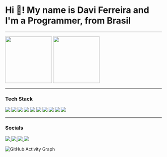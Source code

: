 <h1>Hi 👋! My name is Davi Ferreira and I'm a Programmer, from Brasil</h1>

---

<p>
  <img src="https://github-readme-stats.vercel.app/api?username=Davi-Melo-Ferreira&show_icons=true&theme=chartreuse-dark&hide_border=true&bg_color=00000000&title_color=00FF00&icon_color=00FF00&text_color=00FF00" height="150"/>
  <img src="https://github-readme-stats.vercel.app/api/top-langs/?username=Davi-Melo-Ferreira&layout=compact&theme=chartreuse-dark&hide_border=true&bg_color=00000000&title_color=00FF00&text_color=00FF00" height="150"/>
</p>

---

<h3>Tech Stack</h3>

<p>
  <!-- Linguagens -->
  <img src="https://img.shields.io/badge/Python-000000?style=for-the-badge&logo=python&logoColor=00FF00" />
  <img src="https://img.shields.io/badge/JavaScript-000000?style=for-the-badge&logo=javascript&logoColor=00FF00" />

  <!-- Versionamento -->
  <img src="https://img.shields.io/badge/Git-000000?style=for-the-badge&logo=git&logoColor=00FF00" />
  <img src="https://img.shields.io/badge/GitHub-000000?style=for-the-badge&logo=github&logoColor=00FF00" />

  <!-- Bancos de dados -->
  <img src="https://img.shields.io/badge/MySQL-000000?style=for-the-badge&logo=mysql&logoColor=00FF00" />
  <img src="https://img.shields.io/badge/PostgreSQL-000000?style=for-the-badge&logo=postgresql&logoColor=00FF00" />
  <img src="https://img.shields.io/badge/SQLite-000000?style=for-the-badge&logo=sqlite&logoColor=00FF00" />

  <!-- Web -->
  <img src="https://img.shields.io/badge/HTML5-000000?style=for-the-badge&logo=html5&logoColor=00FF00" />
  <img src="https://img.shields.io/badge/CSS3-000000?style=for-the-badge&logo=css3&logoColor=00FF00" />

  <!-- GUI / Framework -->
  <!-- O Shields não tem logo do Kivy; badge textual para manter o esquema verde -->
  <img src="https://img.shields.io/badge/Kivy-000000?style=for-the-badge&logoColor=00FF00" />
</p>


---

<h3>Socials</h3>
<p>
  <a href="https://instagram.com/" target="_blank">
    <img src="https://img.shields.io/badge/Instagram-000000?logo=instagram&logoColor=00ff00&style=for-the-badge" />
  </a>
  <a href="https://discord.gg/" target="_blank">
    <img src="https://img.shields.io/badge/Discord-000000?logo=discord&logoColor=00ff00&style=for-the-badge" />
  </a>
  <a href="mailto:davi.ferreira9630@gmail.com">
    <img src="https://img.shields.io/badge/Gmail-000000?logo=gmail&logoColor=00ff00&style=for-the-badge" />
  </a>
  <a href="https://linkedin.com/in/" target="_blank">
    <img src="https://img.shields.io/badge/LinkedIn-000000?logo=linkedin&logoColor=00ff00&style=for-the-badge" />
  </a>
</p>

![GitHub Activity Graph](https://github-readme-activity-graph.vercel.app/graph?username=Davi-Melo-Ferreira&radius=16&theme=github&area=true&order=5&bg_color=000000&color=00ff00&line=00ff00&point=00ff00&area_color=00ff00&title_color=00ff00)
